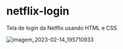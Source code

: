 # netflix-login
 Tela de login da Netflix usando HTML e CSS

![imagem_2023-02-14_195710933](https://user-images.githubusercontent.com/112959505/218881995-d97855ed-974c-4b0b-b9b9-edf43aa114b1.png)
